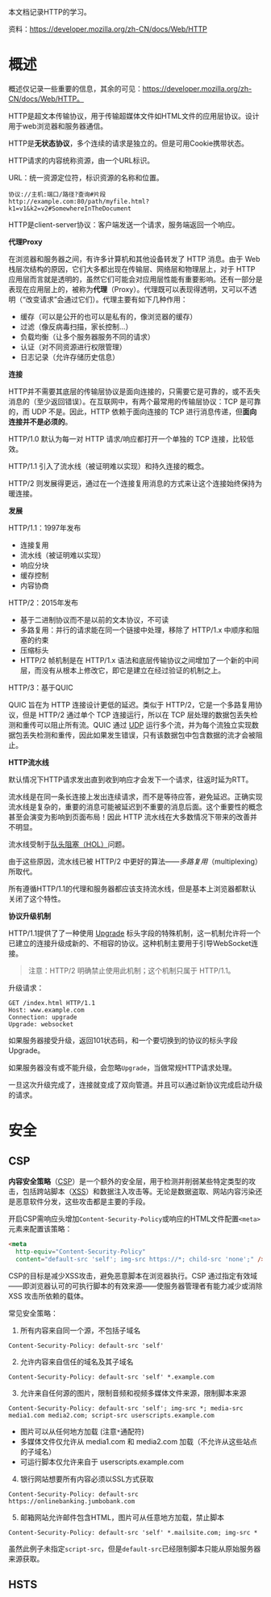 本文档记录HTTP的学习。

资料：https://developer.mozilla.org/zh-CN/docs/Web/HTTP

# 概述

概述仅记录一些重要的信息，其余的可见：https://developer.mozilla.org/zh-CN/docs/Web/HTTP。

HTTP是超文本传输协议，用于传输超媒体文件如HTML文件的应用层协议。设计用于web浏览器和服务器通信。

HTTP是**无状态协议**，多个连续的请求是独立的。但是可用Cookie携带状态。

HTTP请求的内容统称资源，由一个URL标识。

URL：统一资源定位符，标识资源的名称和位置。

```http
协议://主机:端口/路径?查询#片段
http://example.com:80/path/myfile.html?k1=v1&k2=v2#SomewhereInTheDocument
```

HTTP是client-server协议：客户端发送一个请求，服务端返回一个响应。

**代理Proxy**

在浏览器和服务器之间，有许多计算机和其他设备转发了 HTTP 消息。由于 Web 栈层次结构的原因，它们大多都出现在传输层、网络层和物理层上，对于 HTTP 应用层而言就是透明的，虽然它们可能会对应用层性能有重要影响。还有一部分是表现在应用层上的，被称为**代理**（Proxy）。代理既可以表现得透明，又可以不透明（“改变请求”会通过它们）。代理主要有如下几种作用：

- 缓存（可以是公开的也可以是私有的，像浏览器的缓存）
- 过滤（像反病毒扫描，家长控制...）
- 负载均衡（让多个服务器服务不同的请求）
- 认证（对不同资源进行权限管理）
- 日志记录（允许存储历史信息）

**连接**

HTTP并不需要其底层的传输层协议是面向连接的，只需要它是可靠的，或不丢失消息的（至少返回错误）。在互联网中，有两个最常用的传输层协议：TCP 是可靠的，而 UDP 不是。因此，HTTP 依赖于面向连接的 TCP 进行消息传递，但**面向连接并不是必须的**。

HTTP/1.0 默认为每一对 HTTP 请求/响应都打开一个单独的 TCP 连接，比较低效。

HTTP/1.1 引入了流水线（被证明难以实现）和持久连接的概念。

HTTP/2 则发展得更远，通过在一个连接复用消息的方式来让这个连接始终保持为暖连接。

**发展**

HTTP/1.1：1997年发布

- 连接复用
- 流水线（被证明难以实现）
- 响应分块
- 缓存控制
- 内容协商

HTTP/2：2015年发布

- 基于二进制协议而不是以前的文本协议，不可读
- 多路复用：并行的请求能在同一个链接中处理，移除了 HTTP/1.x 中顺序和阻塞的约束
- 压缩标头
- HTTP/2 帧机制是在 HTTP/1.x 语法和底层传输协议之间增加了一个新的中间层，而没有从根本上修改它，即它是建立在经过验证的机制之上。

HTTP/3：基于QUIC

QUIC 旨在为 HTTP 连接设计更低的延迟。类似于 HTTP/2，它是一个多路复用协议，但是 HTTP/2 通过单个 TCP 连接运行，所以在 TCP 层处理的数据包丢失检测和重传可以阻止所有流。QUIC 通过 [UDP](https://developer.mozilla.org/zh-CN/docs/Glossary/UDP) 运行多个流，并为每个流独立实现数据包丢失检测和重传，因此如果发生错误，只有该数据包中包含数据的流才会被阻止。

**HTTP流水线**

默认情况下HTTP请求发出直到收到响应才会发下一个请求，往返时延为RTT。

流水线是在同一条长连接上发出连续请求，而不是等待应答，避免延迟。正确实现流水线是复杂的，重要的消息可能被延迟到不重要的消息后面。这个重要性的概念甚至会演变为影响到页面布局！因此 HTTP 流水线在大多数情况下带来的改善并不明显。

流水线受制于[队头阻塞（HOL）](https://zh.wikipedia.org/wiki/队头阻塞)问题。

由于这些原因，流水线已被 HTTP/2 中更好的算法——*多路复用*（multiplexing）所取代。

所有遵循HTTP/1.1的代理和服务器都应该支持流水线，但是基本上浏览器都默认关闭了这个特性。

**协议升级机制**

HTTP/1.1提供了了一种使用 [Upgrade](https://developer.mozilla.org/en-US/docs/Web/HTTP/Headers/Upgrade) 标头字段的特殊机制，这一机制允许将一个已建立的连接升级成新的、不相容的协议。这种机制主要用于引导WebSocket连接。

> 注意：HTTP/2 明确禁止使用此机制；这个机制只属于 HTTP/1.1。

升级请求：

```http
GET /index.html HTTP/1.1
Host: www.example.com
Connection: upgrade
Upgrade: websocket
```

如果服务器接受升级，返回101状态码，和一个要切换到的协议的标头字段 Upgrade。

如果服务器没有或不能升级，会忽略`Upgrade`，当做常规HTTP请求处理。

一旦这次升级完成了，连接就变成了双向管道。并且可以通过新协议完成启动升级的请求。

# 安全

## CSP

**内容安全策略**（[CSP](https://developer.mozilla.org/zh-CN/docs/Glossary/CSP)）是一个额外的安全层，用于检测并削弱某些特定类型的攻击，包括跨站脚本（[XSS](https://developer.mozilla.org/zh-CN/docs/Glossary/Cross-site_scripting)）和数据注入攻击等。无论是数据盗取、网站内容污染还是恶意软件分发，这些攻击都是主要的手段。

开启CSP需响应头增加`Content-Security-Policy`或响应的HTML文件配置`<meta>`元素来配置该策略：

```html
<meta
  http-equiv="Content-Security-Policy"
  content="default-src 'self'; img-src https://*; child-src 'none';" />
```

CSP的目标是减少XSS攻击，避免恶意脚本在浏览器执行。CSP 通过指定有效域——即浏览器认可的可执行脚本的有效来源——使服务器管理者有能力减少或消除 XSS 攻击所依赖的载体。

常见安全策略：

1. 所有内容来自同一个源，不包括子域名

```http
Content-Security-Policy: default-src 'self'
```

2. 允许内容来自信任的域名及其子域名

```http
Content-Security-Policy: default-src 'self' *.example.com
```

3. 允许来自任何源的图片，限制音频和视频多媒体文件来源，限制脚本来源

```http
Content-Security-Policy: default-src 'self'; img-src *; media-src media1.com media2.com; script-src userscripts.example.com
```

- 图片可以从任何地方加载 (注意`*`通配符)
- 多媒体文件仅允许从 media1.com 和 media2.com 加载（不允许从这些站点的子域名）
- 可运行脚本仅允许来自于 userscripts.example.com

4. 银行网站想要所有内容必须以SSL方式获取

```http
Content-Security-Policy: default-src https://onlinebanking.jumbobank.com
```

5. 邮箱网站允许邮件包含HTML，图片可从任意地方加载，禁止脚本

```http
Content-Security-Policy: default-src 'self' *.mailsite.com; img-src *
```

虽然此例子未指定`script-src`，但是`default-src`已经限制脚本只能从原始服务器来源获取。



## HSTS

